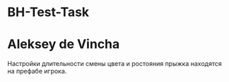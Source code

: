 # BH-Test-Task

# Aleksey de Vincha

Настройки длительности смены цвета и ростояния прыжка находятся на префабе игрока.
